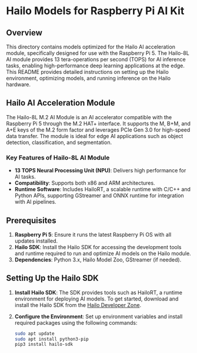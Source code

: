 # Hailo Models for Raspberry Pi AI Kit

## Overview

This directory contains models optimized for the Hailo AI acceleration module, specifically designed for use with the Raspberry Pi 5. The Hailo-8L AI module provides 13 tera-operations per second (TOPS) for AI inference tasks, enabling high-performance deep learning applications at the edge. This README provides detailed instructions on setting up the Hailo environment, optimizing models, and running inference on the Hailo hardware.

## Hailo AI Acceleration Module

The Hailo-8L M.2 AI Module is an AI accelerator compatible with the Raspberry Pi 5 through the M.2 HAT+ interface. It supports the M, B+M, and A+E keys of the M.2 form factor and leverages PCIe Gen 3.0 for high-speed data transfer. The module is ideal for edge AI applications such as object detection, classification, and segmentation.

### Key Features of Hailo-8L AI Module

- **13 TOPS Neural Processing Unit (NPU)**: Delivers high performance for AI tasks.
- **Compatibility**: Supports both x86 and ARM architectures.
- **Runtime Software**: Includes HailoRT, a scalable runtime with C/C++ and Python APIs, supporting GStreamer and ONNX runtime for integration with AI pipelines.

## Prerequisites

1. **Raspberry Pi 5**: Ensure it runs the latest Raspberry Pi OS with all updates installed.
2. **Hailo SDK**: Install the Hailo SDK for accessing the development tools and runtime required to run and optimize AI models on the Hailo module.
3. **Dependencies**: Python 3.x, Hailo Model Zoo, GStreamer (if needed).

## Setting Up the Hailo SDK

1. **Install Hailo SDK**: The SDK provides tools such as HailoRT, a runtime environment for deploying AI models. To get started, download and install the Hailo SDK from the [Hailo Developer Zone](https://developer.hailo.ai).

2. **Configure the Environment**: Set up environment variables and install required packages using the following commands:
   ```bash
   sudo apt update
   sudo apt install python3-pip
   pip3 install hailo-sdk